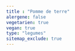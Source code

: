 ```yaml
---
title : "Pomme de terre"
alergene: false
vegetarien: true
vegan: true
type: "legumes"
sitemap_exclude: true
--- 
```

